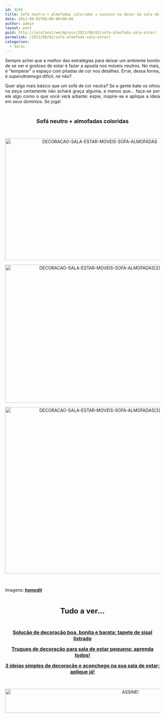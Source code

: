 ```yaml
---
id: 3249
title: Sofá neutro + almofadas coloridas = sucesso na decor da sala de estar
date: 2013-08-02T00:00:00+00:00
author: admin
layout: post
guid: http://localhost/wordpress/2013/08/02/sofa-almofada-sala-estar/
permalink: /2013/08/02/sofa-almofada-sala-estar/
categories:
  - Salas
---
```

<p style="text-align: justify;">
  Sempre achei que a melhor das estratégias para deixar um ambiente bonito de se ver e gostoso de estar é fazer a aposta nos móveis neutros. No mais, é “temperar” o espaço com pitadas de cor nos detalhes. Errar, dessa forma, é <em>superultramega</em> difícil, <em>né</em> não?
</p>

<p style="text-align: justify;" align="justify">
  Quer algo mais básico que um sofá de cor neutra? Se a gente bate os olhos na peça certamente não achará graça alguma, a menos que… faça-se por ele algo como o que você verá adiante: espie, inspire-se e aplique a ideia em seus domínios. Se joga!
</p>

&nbsp;

<p align="center">
  <strong><span style="font-size: large;">Sofá neutro + almofadas coloridas</span></strong>
</p>

&nbsp;

<p align="center">
  <a href="http://www.trololodemulher.com.br/blog/wp-content/uploads/2013/07/DECORACAO-SALA-ESTAR-MOVEIS-SOFA-ALMOFADAS.jpg"><img class="alignnone size-full wp-image-9681" src="http://www.trololodemulher.com.br/blog/wp-content/uploads/2013/07/DECORACAO-SALA-ESTAR-MOVEIS-SOFA-ALMOFADAS.jpg" alt="DECORACAO-SALA-ESTAR-MOVEIS-SOFA-ALMOFADAS" width="600" height="396" /></a>
</p>

<p align="center">
  <a href="http://www.trololodemulher.com.br/blog/wp-content/uploads/2013/07/DECORACAO-SALA-ESTAR-MOVEIS-SOFA-ALMOFADAS2.jpg"><img class="alignnone size-full wp-image-9682" src="http://www.trololodemulher.com.br/blog/wp-content/uploads/2013/07/DECORACAO-SALA-ESTAR-MOVEIS-SOFA-ALMOFADAS2.jpg" alt="DECORACAO-SALA-ESTAR-MOVEIS-SOFA-ALMOFADAS[2]" width="600" height="448" /></a>
</p>

<p align="center">
  <a href="http://www.trololodemulher.com.br/blog/wp-content/uploads/2013/07/DECORACAO-SALA-ESTAR-MOVEIS-SOFA-ALMOFADAS3.jpg"><img class="alignnone size-full wp-image-9683" src="http://www.trololodemulher.com.br/blog/wp-content/uploads/2013/07/DECORACAO-SALA-ESTAR-MOVEIS-SOFA-ALMOFADAS3.jpg" alt="DECORACAO-SALA-ESTAR-MOVEIS-SOFA-ALMOFADAS[3]" width="600" height="540" /></a>
</p>

&nbsp;

Imagens: **_<a href="http://www.homedit.com/" target="_blank">homedit</a>_**

&nbsp;

<p align="center">
  <strong><span style="font-size: x-large;">Tudo a ver…</span></strong>
</p>

&nbsp;

<p align="center">
  <a href="http://www.trololodemulher.com.br/2013/06/12/decoracao-barata-sala/"><strong><span style="font-size: medium;">Solução de decoração boa, bonita e barata: tapete de sisal listrado</span></strong></a>
</p>

<p align="center">
  <a href="http://www.trololodemulher.com.br/2012/10/10/decoracao-sala-estar-pequena/"><strong><span style="font-size: medium;">Truques de decoração para sala de estar pequena: aprenda todos!</span></strong></a>
</p>

<p align="center">
  <a href="http://www.trololodemulher.com.br/2012/08/03/ideias-decoracao-sala-estar/"><strong><span style="font-size: medium;">3 ideias simples de decoração e aconchego na sua sala de estar: aplique já!</span></strong></a>
</p>

&nbsp;

<p align="center">
  <a href="http://feedburner.google.com/fb/a/mailverify?uri=blogBichaFemea&loc=en_US" target="_blank"><img class="alignnone size-full wp-image-10439" src="http://www.trololodemulher.com.br/blog/wp-content/uploads/2014/09/ASSINE.png" alt="ASSINE!" width="800" height="78" /></a>
</p>